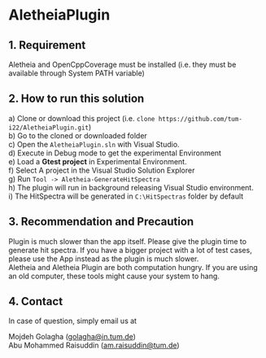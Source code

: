 # AletheiaPlugin

## 1. Requirement

Aletheia and OpenCppCoverage must be installed (i.e. they must be available through System PATH variable)

## 2. How to run this solution
a) Clone or download this project (i.e. ```clone https://github.com/tum-i22/AletheiaPlugin.git```)<br />
b) Go to the cloned or downloaded folder<br />
c) Open the ```AletheiaPlugin.sln``` with Visual Studio. <br />
d) Execute in Debug mode to get the experimental Environment<br />
e) Load a <b>Gtest project</b> in Experimental Environment.<br />
f) Select A project in the Visual Studio Solution Explorer <br />
g) Run ```Tool -> Aletheia-GenerateHitSpectra``` <br />
h) The plugin will run in background releasing Visual Studio environment. <br />
i) The HitSpectra will be generated in ```C:\HitSpectras``` folder by default

## 3. Recommendation and Precaution
Plugin is much slower than the app itself. Please give the plugin time to generate hit spectra. If you have a bigger project with a lot of test cases, please use the App instead as the plugin is much slower. <br />
Aletheia and Aletheia Plugin are both computation hungry. If you are using an old computer, these tools might cause your system to hang.

## 4. Contact
In case of question, simply email us at<br >

Mojdeh Golagha (golagha@in.tum.de)<br />
Abu Mohammed Raisuddin (am.raisuddin@tum.de)
